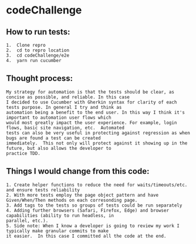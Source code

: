# codeChallenge

## How to run tests:
    1.  Clone repro
    2.  cd to repro location
    3.  cd codeChallenge/e2e
    4.  yarn run cucumber

## Thought process:
    My strategy for automation is that the tests should be clear, as concise as possible, and reliable. In this case 
    I decided to use Cucumber with Gherkin syntax for clarity of each tests purpose. In general I try and think as 
    automation being a benefit to the end user. In this way I think it's important to automation user flows which 
    would most greatly impact the user experience. For example, login flows, basic site navigation, etc.  Automated 
    tests can also be very useful in protecting against regression as when bugs are found a test can be created 
    immediately.  This not only will protect against it showing up in the future, but also allows the developer to 
    practice TDD.

## Things I would change from this code:
    1. Create helper functions to reduce the need for waits/timeouts/etc. and ensure tests reliability
    2. With more tests employ the page object pattern and have Given/When/Then methods on each corresonding page.
    3. Add tags to the tests so groups of tests could be run separately
    4. Adding further browsers (Safari, Firefox, Edge) and browser capabilities (ability to run headless, in
    parallel, etc.).
    5. Side note: When I know a developer is going to review my work I typically make granular commits to make
    it easier.  In this case I committed all the code at the end.
